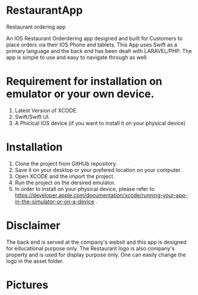 # RestaurantApp
Restaurant ordering app

An IOS Restaurant Orderdering app designed and built for Customers to place orders via their IOS Phone and tablets. This App uses Swift as a primary language and the back end has been dealt with LARAVEL/PHP. The app is simple to use and easy to navigate through as well.

# Requirement for installation on emulator or your own device.
1. Latest Version of XCODE.
2. Swift/Swift UI.
3. A Phicical IOS device.(if you want to install it on your physical device)


# Installation
1. Clone the project from GitHUb repository.
2. Save it on your desktop or your prefered location on your computer.
3. Open XCODE and the import the project.
4. Run the project on the dersired emulator.
5. In order to install on your physical device, please refer to https://developer.apple.com/documentation/xcode/running-your-app-in-the-simulator-or-on-a-device .

# Disclaimer
The back end is served at the company's websit and this app is designed for educational purpose only. The Restaurant logo is also company's property and is used for display purpose only. One can easily change the logo in the asset folder.


# Pictures


